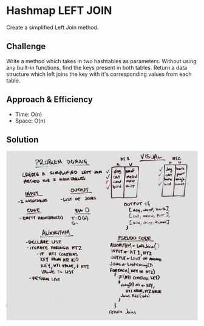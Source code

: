 # Hashmap LEFT JOIN
Create a simplified Left Join method.

## Challenge
Write a method which takes in two hashtables as parameters. Without using any built-in functions, find the keys present in both tables. Return a data structure which left joins the key with it's corresponding values from each table.

## Approach & Efficiency
- Time: O(n)
- Space: O(n)

## Solution
![Whiteboard Image](whiteboard_img.jpg)
